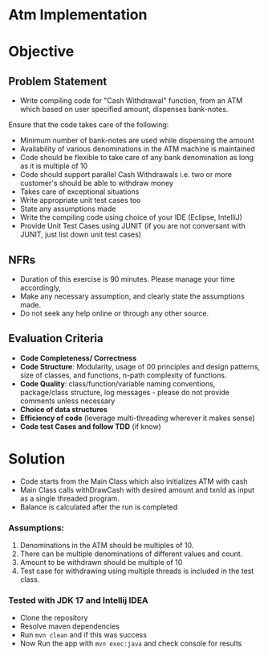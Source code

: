 # Atm Implementation

# Objective

## Problem Statement

- Write compiling code for "Cash Withdrawal" function, from an ATM which based on user specified amount,
  dispenses bank-notes.

Ensure that the code takes care of the following:

- Minimum number of bank-notes are used while dispensing the amount
- Availability of various denominations in the ATM machine is maintained
- Code should be flexible to take care of any bank denomination as long as it is multiple of 10
- Code should support parallel Cash Withdrawals i.e. two or more customer's should be able to withdraw money
- Takes care of exceptional situations
- Write appropriate unit test cases too
- State any assumptions made
- Write the compiling code using choice of your IDE (Eclipse, IntelliJ)
- Provide Unit Test Cases using JUNIT (if you are not conversant with JUNIT, just list down unit test cases)

## NFRs

- Duration of this exercise is 90 minutes. Please manage your time accordingly,
- Make any necessary assumption, and clearly state the assumptions made.
- Do not seek any help online or through any other source.

## Evaluation Criteria

- **Code Completeness/ Correctness**
- **Code Structure**: Modularity, usage of 00 principles and design patterns, size of classes, and functions, n-path
  complexity of functions.
- **Code Quality**: class/function/variable naming conventions, package/class structure, log messages - please do not
  provide comments unless necessary
- **Choice of data structures**
- **Efficiency of code** (leverage multi-threading wherever it makes sense)
- **Code test Cases and follow TDD** (if know)

# Solution
- Code starts from the Main Class which also initializes ATM with cash
- Main Class calls withDrawCash with desired amount and txnId as input as a single threaded program.
- Balance is calculated after the run is completed 

### Assumptions:

1. Denominations in the ATM should be multiples of 10.
2. There can be multiple denominations of different values and count.
3. Amount to be withdrawn should be multiple of 10
4. Test case for withdrawing using multiple threads is included in the test class.

### Tested with JDK 17 and Intellij IDEA
- Clone the repository 
- Resolve maven dependencies
- Run `mvn clean` and if this was success
- Now Run the app with `mvn exec:java` and check console for results
